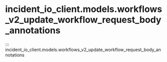 # incident_io_client.models.workflows_v2_update_workflow_request_body_annotations

::: incident_io_client.models.workflows_v2_update_workflow_request_body_annotations
